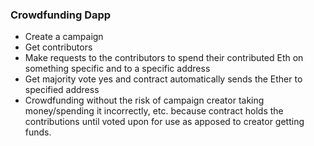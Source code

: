 ### Crowdfunding Dapp

- Create a campaign
- Get contributors
- Make requests to the contributors to spend their contributed Eth on something specific and to a specific address
- Get majority vote yes and contract automatically sends the Ether to specified address
- Crowdfunding without the risk of campaign creator taking money/spending it incorrectly, etc. because contract holds the contributions until voted upon for use as apposed to creator getting funds.
